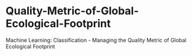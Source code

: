 # Quality-Metric-of-Global-Ecological-Footprint
Machine Learning: Classification - Managing the Quality Metric of Global Ecological Footprint
